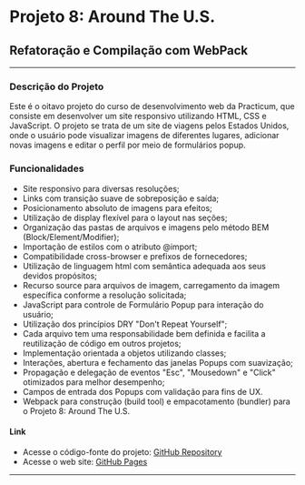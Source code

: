 # Projeto 8: Around The U.S.

## Refatoração e Compilação com WebPack

---

### Descrição do Projeto

Este é o oitavo projeto do curso de desenvolvimento web da Practicum, que consiste em desenvolver um site responsivo utilizando HTML, CSS e JavaScript. O projeto se trata de um site de viagens pelos Estados Unidos, onde o usuário pode visualizar imagens de diferentes lugares, adicionar novas imagens e editar o perfil por meio de formulários popup.

### Funcionalidades

- Site responsivo para diversas resoluções;
- Links com transição suave de sobreposição e saída;
- Posicionamento absoluto de imagens para efeitos;
- Utilização de display flexível para o layout nas seções;
- Organização das pastas de arquivos e imagens pelo método BEM (Block/Element/Modifier);
- Importação de estilos com o atributo @import;
- Compatibilidade cross-browser e prefixos de fornecedores;
- Utilização de linguagem html com semântica adequada aos seus devidos propósitos;
- Recurso source para arquivos de imagem, carregamento da imagem específica conforme a resolução solicitada;
- JavaScript para controle de Formulário Popup para interação do usuário;
- Utilização dos princípios DRY "Don't Repeat Yourself";
- Cada arquivo tem uma responsabilidade bem definida e facilita a reutilização de código em outros projetos;
- Implementação orientada a objetos utilizando classes;
- Interações, abertura e fechamento das janelas Popups com suavização;
- Propagação e delegação de eventos "Esc", "Mousedown" e "Click" otimizados para melhor desempenho;
- Campos de entrada dos Popups com validação para fins de UX.
- Webpack para construção (build tool) e empacotamento (bundler) para o Projeto 8: Around The U.S.

#### Link

- Acesse o código-fonte do projeto: [GitHub Repository]("url": "git+https://github.com/Evandro-developer/web_project_4_ptbr.git")
- Acesse o web site: [GitHub Pages]("url": "https://evandro-developer.github.io/web_project_4_ptbr/")

---
